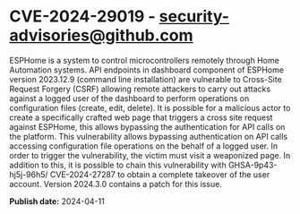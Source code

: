 # CVE-2024-29019 - security-advisories@github.com

ESPHome is a system to control microcontrollers remotely through Home Automation systems. API endpoints in dashboard component of ESPHome version 2023.12.9 (command line installation) are vulnerable to Cross-Site Request Forgery (CSRF) allowing remote attackers to carry out attacks against a logged user of the dashboard to perform operations on configuration files (create, edit, delete). It is possible for a malicious actor to create a specifically crafted web page that triggers a cross site request against ESPHome, this allows bypassing the authentication for API calls on the platform. This vulnerability allows bypassing authentication on API calls accessing configuration file operations on the behalf of a logged user. In order to trigger the vulnerability, the victim must visit a weaponized page. In addition to this, it is possible to chain this vulnerability with GHSA-9p43-hj5j-96h5/ CVE-2024-27287 to obtain a complete takeover of the user account. Version 2024.3.0 contains a patch for this issue.



**Publish date:** 2024-04-11
